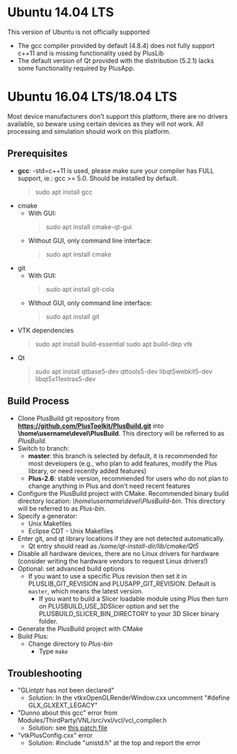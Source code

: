 Ubuntu 14.04 LTS
================
This version of Ubuntu is not officially supported
- The gcc compiler provided by default (4.8.4) does not fully support c++11 and is missing functionality used by PlusLib
- The default version of Qt provided with the distribution (5.2.1) lacks some functionality required by PlusApp. 

Ubuntu 16.04 LTS/18.04 LTS
================

Most device manufacturers don't support this platform, there are no drivers available, so beware using certain devices as they will not work. All processing and simulation should work on this platform.

Prerequisites
-------------

- **gcc**: -std=c++11 is used, please make sure your compiler has FULL support, ie.: gcc >= 5.0. Should be installed by default.
  > sudo apt install gcc
- cmake
  - With GUI:
    > sudo apt install cmake-qt-gui
  - Without GUI, only command line interface:
    > sudo apt install cmake
- git
  - With GUI:
    > sudo apt install git-cola</i></li>
  - Without GUI, only command line interface:
    > sudo apt install git</i></li>
- VTK dependencies
  > sudo apt install build-essential
  > sudo apt build-dep vtk
- Qt
  > sudo apt install qtbase5-dev qttools5-dev libqt5webkit5-dev libqt5x11extras5-dev

Build Process
-------------

- Clone PlusBuild git repository from **https://github.com/PlusToolkit/PlusBuild.git** into **\home\username\devel\PlusBuild**. This directory will be referred to as _PlusBuild_.
- Switch to branch:
  - **master**: this branch is selected by default, it is recommended for most developers (e.g., who plan to add features, modify the Plus library, or need recently added features)
  - **Plus-2.6**: stable version, recommended for users who do not plan to change anything in Plus and don't need recent features
- Configure the PlusBuild project with CMake. Recommended binary build directory location: _\home\username\devel\PlusBuild-bin_.  This directory will be referred to as _Plus-bin_.
- Specify a generator:
  - Unix Makefiles
  - Eclipse CDT - Unix Makefiles
- Enter git, and qt library locations if they are not detected automatically.
  - Qt entry should read as _/some/qt-install-dir/lib/cmake/Qt5_
- Disable all hardware devices, there are no Linux drivers for hardware (consider writing the hardware vendors to request Linux drivers!)
- Optional: set advanced build options
  - If you want to use a specific Plus revision then set it in PLUSLIB_GIT_REVISION and PLUSAPP_GIT_REVISION. Default is `master`, which means the latest version.
	- If you want to build a Slicer loadable module using Plus then turn on PLUSBUILD_USE_3DSlicer option and set the PLUSBUILD_SLICER_BIN_DIRECTORY to your 3D Slicer binary folder.
- Generate the PlusBuild project with CMake
- Build Plus:
  - Change directory to _Plus-bin_
	- Type `make`

Troubleshooting
---------------
  
- "GLintptr has not been declared"
  - Solution: In the vtkxOpenGLRenderWindow.cxx uncomment "#define GLX_GLXEXT_LEGACY"
- "Dunno about this gcc" error from Modules/ThirdParty/VNL/src/vxl/vcl/vcl_compiler.h
  - Solution: see [this patch file](https://issues.itk.org/jira/browse/ITK-3361)
- "vtkPlusConfig.cxx" error
  - Solution: #include "unistd.h" at the top and report the error
